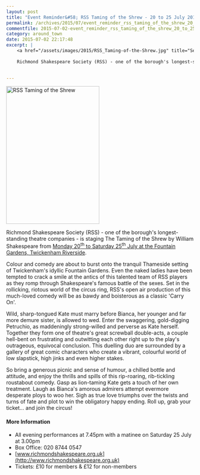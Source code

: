 ```yaml
---
layout: post
title: "Event Reminder&#58; RSS Taming of the Shrew - 20 to 25 July 2015"
permalink: /archives/2015/07/event_reminder_rss_taming_of_the_shrew_20_to_25_ju.html
commentfile: 2015-07-02-event_reminder_rss_taming_of_the_shrew_20_to_25_ju
category: around_town
date: 2015-07-02 22:17:48
excerpt: |
    <a href="/assets/images/2015/RSS_Taming-of-the-Shrew.jpg" title="See larger version of - RSS Taming of the Shrew"><img src="/assets/images/2015/RSS_Taming-of-the-Shrew_thumb.jpg" width="150" height="221" alt="RSS Taming of the Shrew" class="photo right" /></a>
    
    Richmond Shakespeare Society (RSS) - one of the borough's longest-standing theatre companies - is staging The Taming of the Shrew  by William Shakespeare  from <a href="https://stmargarets.london/event/play/200705145122.">Monday 20<sup>th</sup> to Saturday 25<sup>th</sup> July at the Fountain Gardens, Twickenham Riverside</a>
    

---
```


<a href="/assets/images/2015/RSS_Taming-of-the-Shrew.jpg" title="See larger version of - RSS Taming of the Shrew"><img src="/assets/images/2015/RSS_Taming-of-the-Shrew_thumb.jpg" width="250" height="369" alt="RSS Taming of the Shrew" class="photo right" /></a>

Richmond Shakespeare Society (RSS) - one of the borough's longest-standing theatre companies - is staging The Taming of the Shrew by William Shakespeare from [Monday 20<sup>th</sup> to Saturday 25<sup>th</sup> July at the Fountain Gardens, Twickenham Riverside](/event/play/200705145122).

Colour and comedy are about to burst onto the tranquil Thameside setting of Twickenham's idyllic Fountain Gardens. Even the naked ladies have been tempted to crack a smile at the antics of this talented team of RSS players as they romp through Shakespeare's famous battle of the sexes. Set in the rollicking, riotous world of the circus ring, RSS's open air production of this much-loved comedy will be as bawdy and boisterous as a classic 'Carry On'.

Wild, sharp-tongued Kate must marry before Bianca, her younger and far more demure sister, is allowed to wed. Enter the swaggering, gold-digging Petruchio, as maddeningly strong-willed and perverse as Kate herself. Together they form one of theatre's great screwball double-acts, a couple hell-bent on frustrating and outwitting each other right up to the play's outrageous, equivocal conclusion. This duelling duo are surrounded by a gallery of great comic characters who create a vibrant, colourful world of low slapstick, high jinks and even higher stakes.

So bring a generous picnic and sense of humour, a chilled bottle and attitude, and enjoy the thrills and spills of this rip-roaring, rib-tickling roustabout comedy. Gasp as lion-taming Kate gets a touch of her own treatment. Laugh as Bianca's amorous admirers attempt evermore desperate ploys to woo her. Sigh as true love triumphs over the twists and turns of fate and plot to win the obligatory happy ending. Roll up, grab your ticket... and join the circus!

#### More Information

-   All evening performances at 7.45pm with a matinee on Saturday 25 July at 3.00pm
-   Box Office: 020 8744 0547
-   [www.richmondshakespeare.org.uk](http://www.richmondshakespeare.org.uk)
-   Tickets: £10 for members & £12 for non-members
